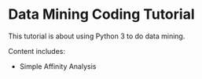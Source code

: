 # Data Mining Coding Tutorial 

This tutorial is about using Python 3 to do data mining.

Content includes: 

- Simple Affinity Analysis

